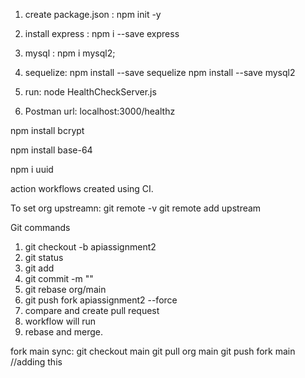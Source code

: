 
1. create package.json :
npm init -y

2. install express :
 npm i --save express

3. mysql : 
npm i mysql2;

4. sequelize:
npm install --save sequelize
npm install --save mysql2

5. run:
node HealthCheckServer.js

6. Postman url:
localhost:3000/healthz

npm install bcrypt

npm install base-64

npm i uuid

action workflows created using CI. 


To set org upstreamn:
git remote -v
git remote add upstream

Git commands
1. git checkout -b apiassignment2
2. git status
3. git add
4. git commit -m ""
5. git rebase org/main 
5. git push fork apiassignment2 --force
6. compare and create pull request
7. workflow will run
8. rebase and merge.


fork main sync:
git checkout main
git pull org main
git push fork main
//adding this